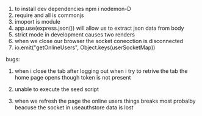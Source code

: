 1. to install dev dependencies npm i nodemon-D
2. require and all is commonjs 
3. imoport is module 
4. app.use(express.json()) will allow us to extract json data from body 
5. strict mode in development causes two renders 
6. when we close our browser the socket conecction is disconnected 
7. io.emit("getOnlineUsers", Object.keys(userSocketMap))



bugs: 
1. when i close the tab after logging out when i try to retrive the tab the home page opens though token is not present

2. unable to execute the seed script 

3. when we refresh the page the online users things breaks most probalby beacuse the socket in useauthstore data    is lost 